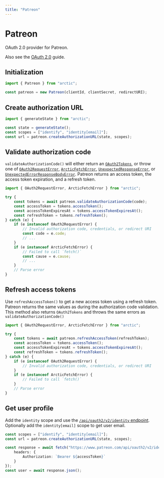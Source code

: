 ```yaml
---
title: "Patreon"
---
```


# Patreon

OAuth 2.0 provider for Patreon.

Also see the [OAuth 2.0](/guides/oauth2) guide.

## Initialization

```ts
import { Patreon } from "arctic";

const patreon = new Patreon(clientId, clientSecret, redirectURI);
```

## Create authorization URL

```ts
import { generateState } from "arctic";

const state = generateState();
const scopes = ["identify", "identity[email]"];
const url = patreon.createAuthorizationURL(state, scopes);
```

## Validate authorization code

`validateAuthorizationCode()` will either return an [`OAuth2Tokens`](/reference/main/OAuth2Tokens), or throw one of [`OAuth2RequestError`](/reference/main/OAuth2RequestError), [`ArcticFetchError`](/reference/main/ArcticFetchError), [`UnexpectedResponseError`](/reference/main/UnexpectedResponseError), or [`UnexpectedErrorResponseBodyError`](/reference/main/UnexpectedErrorResponseBodyError). Patreon returns an access token, the access token expiration, and a refresh token.

```ts
import { OAuth2RequestError, ArcticFetchError } from "arctic";

try {
	const tokens = await patreon.validateAuthorizationCode(code);
	const accessToken = tokens.accessToken();
	const accessTokenExpiresAt = tokens.accessTokenExpiresAt();
	const refreshToken = tokens.refreshToken();
} catch (e) {
	if (e instanceof OAuth2RequestError) {
		// Invalid authorization code, credentials, or redirect URI
		const code = e.code;
		// ...
	}
	if (e instanceof ArcticFetchError) {
		// Failed to call `fetch()`
		const cause = e.cause;
		// ...
	}
	// Parse error
}
```

## Refresh access tokens

Use `refreshAccessToken()` to get a new access token using a refresh token. Patreon returns the same values as during the authorization code validation. This method also returns `OAuth2Tokens` and throws the same errors as `validateAuthorizationCode()`

```ts
import { OAuth2RequestError, ArcticFetchError } from "arctic";

try {
	const tokens = await patreon.refreshAccessToken(refreshToken);
	const accessToken = tokens.accessToken();
	const accessTokenExpiresAt = tokens.accessTokenExpiresAt();
	const refreshToken = tokens.refreshToken();
} catch (e) {
	if (e instanceof OAuth2RequestError) {
		// Invalid authorization code, credentials, or redirect URI
	}
	if (e instanceof ArcticFetchError) {
		// Failed to call `fetch()`
	}
	// Parse error
}
```

## Get user profile

Add the `identity` scope and use the [`/api/oauth2/v2/identity` endpoint](https://docs.patreon.com/#get-api-oauth2-v2-identity). Optionally add the `identity[email]` scope to get user email.

```ts
const scopes = ["identify", "identity[email]"];
const url = patreon.createAuthorizationURL(state, scopes);
```

```ts
const response = await fetch("https://www.patreon.com/api/oauth2/v2/identity", {
	headers: {
		Authorization: `Bearer ${accessToken}`
	}
});
const user = await response.json();
```
